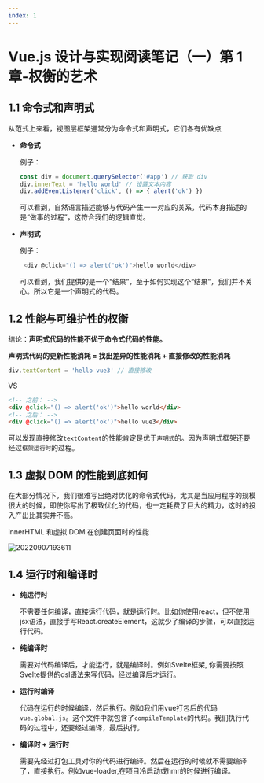 ```yaml
---
index: 1
---
```

# Vue.js 设计与实现阅读笔记（一）第 1 章-权衡的艺术

## 1.1 命令式和声明式

从范式上来看，视图层框架通常分为命令式和声明式，它们各有优缺点

+ **命令式**

  例子：
  ```js
  const div = document.querySelector('#app') // 获取 div
  div.innerText = 'hello world' // 设置文本内容
  div.addEventListener('click', () => { alert('ok') }) 
  ```
  可以看到，自然语言描述能够与代码产生一一对应的关系，代码本身描述的是“做事的过程”，这符合我们的逻辑直觉。

+ **声明式**
  
  例子：
  ```js
   <div @click="() => alert('ok')">hello world</div>
  ```
  可以看到，我们提供的是一个“结果”，至于如何实现这个“结果”，我们并不关心。所以它是一个声明式的代码。


## 1.2 性能与可维护性的权衡

结论：**声明式代码的性能不优于命令式代码的性能。**


**声明式代码的更新性能消耗 = 找出差异的性能消耗 + 直接修改的性能消耗**

```js
div.textContent = 'hello vue3' // 直接修改
```
VS

```html
<!-- 之前： -->
<div @click="() => alert('ok')">hello world</div>
<!-- 之后： -->
<div @click="() => alert('ok')">hello vue3</div>
```

可以发现直接修改`textContent`的性能肯定是优于`声明式`的。因为声明式框架还要经过`框架运行时`的过程。



## 1.3 虚拟 DOM 的性能到底如何
在大部分情况下，我们很难写出绝对优化的命令式代码，尤其是当应用程序的规模很大的时候，即使你写出了极致优化的代码，也一定耗费了巨大的精力，这时的投入产出比其实并不高。

innerHTML 和虚拟 DOM 在创建页面时的性能

![20220907193611](https://p3-juejin.byteimg.com/tos-cn-i-k3u1fbpfcp/79e771b64d4d46e3b8eca4c445b06e8c~tplv-k3u1fbpfcp-zoom-1.image)


## 1.4 运行时和编译时

+ **纯运行时**

  不需要任何编译，直接运行代码，就是运行时。比如你使用react，但不使用jsx语法，直接手写React.createElement，这就少了编译的步骤，可以直接运行代码。

+ **纯编译时**
  
  需要对代码编译后，才能运行，就是编译时。例如Svelte框架, 你需要按照Svelte提供的dsl语法来写代码，经过编译后才运行。

+ **运行时编译**
  
  代码在运行的时候编译，然后执行。例如我们用vue打包后的代码`vue.global.js`。这个文件中就包含了`compileTemplate`的代码。我们执行代码的过程中，还要经过编译，最后执行。

+ **编译时 + 运行时**

  需要先经过打包工具对你的代码进行编译。然后在运行的时候就不需要编译了，直接执行。例如vue-loader,在项目冷启动或hmr的时候进行编译。

